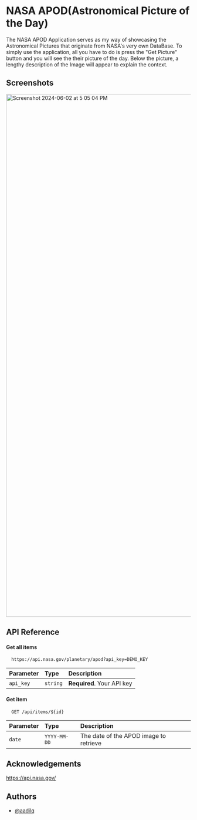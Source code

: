 
# NASA APOD(Astronomical Picture of the Day)

The NASA APOD Application serves as my way of showcasing the Astronomical Pictures that originate from NASA's very own DataBase. To simply use the application, all you have to do is press the "Get Picture" button and you will see the their picture of the day. Below the picture, a lengthy description of the Image will appear to explain the context. 


## Screenshots
<img width="1424" alt="Screenshot 2024-06-02 at 5 05 04 PM" src="https://github.com/aadilq/NASA-APOD-Astronomical-Picture-of-The-Day-/assets/36612205/518be5f3-c494-4a1d-bf56-6ecf4a107229">



## API Reference

#### Get all items

```http
  https://api.nasa.gov/planetary/apod?api_key=DEMO_KEY
```

| Parameter | Type     | Description                |
| :-------- | :------- | :------------------------- |
| `api_key` | `string` | **Required**. Your API key |

#### Get item

```http
  GET /api/items/${id}
```

| Parameter | Type     | Description                       |
| :-------- | :------- | :-------------------------------- |
| `date`      | `YYYY-MM-DD` | The date of the APOD image to retrieve |



## Acknowledgements


https://api.nasa.gov/ 
## Authors

- [@aadilq](https://github.com/aadilq)

